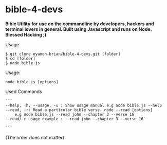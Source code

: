# bible-4-devs
**Bible Utility for use on the commandline by developers, hackers and terminal lovers in general. Built using Javascript and runs on Node. Blessed Hacking ;)**

Usage

```
$ git clone oyamoh-brian/bible-4-devs.git [folder]
$ cd [folder]
$ node bible.js

```

Usage:

```node bible.js [options]```


Used Commands


	```
	--help, -h, --usage, -u : Show usage manual e.g node bible.js --help
	--read, -r: Read a particular bible verse. node --read [options] 
		e.g node bible.js --read john --chapter 3 --verse 16
	--read/-r usage example : --read john --chapter 3 --verse 16`
	
	``` 

(The order does not matter)
